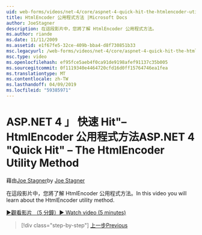 ```yaml
---
uid: web-forms/videos/net-4/core/aspnet-4-quick-hit-the-htmlencoder-utility-method
title: HtmlEncoder 公用程式方法 |Microsoft Docs
author: JoeStagner
description: 在這段影片中，您將了解 HtmlEncoder 公用程式方法。
ms.author: riande
ms.date: 11/11/2009
ms.assetid: e1f67fe5-32ce-409b-bba4-d8f730851b33
msc.legacyurl: /web-forms/videos/net-4/core/aspnet-4-quick-hit-the-htmlencoder-utility-method
msc.type: video
ms.openlocfilehash: ef95fce5aeb4f0ca91de9198afef91137c35b005
ms.sourcegitcommit: 0f1119340e4464720cfd16d0ff15764746ea1fea
ms.translationtype: MT
ms.contentlocale: zh-TW
ms.lasthandoff: 04/09/2019
ms.locfileid: "59385971"
---
```

# <a name="aspnet-4-quick-hit--the-htmlencoder-utility-method"></a><span data-ttu-id="9d239-103">ASP.NET 4 」 快速 Hit"– HtmlEncoder 公用程式方法</span><span class="sxs-lookup"><span data-stu-id="9d239-103">ASP.NET 4 "Quick Hit" – The HtmlEncoder Utility Method</span></span>

<span data-ttu-id="9d239-104">藉由[Joe Stagner](https://github.com/JoeStagner)</span><span class="sxs-lookup"><span data-stu-id="9d239-104">by [Joe Stagner](https://github.com/JoeStagner)</span></span>

<span data-ttu-id="9d239-105">在這段影片中，您將了解 HtmlEncoder 公用程式方法。</span><span class="sxs-lookup"><span data-stu-id="9d239-105">In this video you will learn about the HtmlEncoder utility method.</span></span>

[<span data-ttu-id="9d239-106">&#9654;觀看影片 （5 分鐘）</span><span class="sxs-lookup"><span data-stu-id="9d239-106">&#9654; Watch video (5 minutes)</span></span>](https://channel9.msdn.com/Blogs/ASP-NET-Site-Videos/aspnet-4-quick-hit-the-htmlencoder-utility-method)

> [!div class="step-by-step"]
> [<span data-ttu-id="9d239-107">上一步</span><span class="sxs-lookup"><span data-stu-id="9d239-107">Previous</span></span>](aspnet-4-quick-hit-predictable-client-ids.md)
